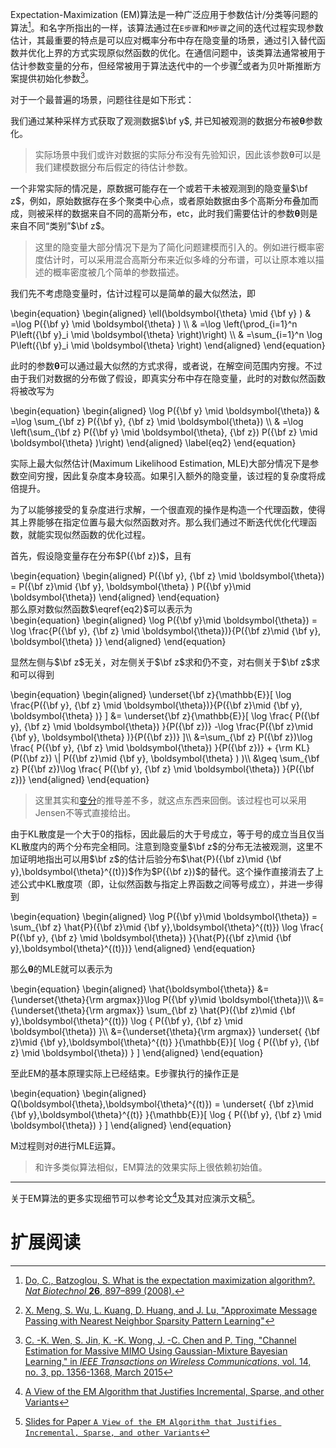 Expectation-Maximization (EM)算法是一种广泛应用于参数估计/分类等问题的算法[^1]。和名字所指出的一样，该算法通过在`E步骤`和`M步骤`之间的迭代过程实现参数估计，其最重要的特点是可以应对概率分布中存在隐变量的场景，通过引入替代函数并优化上界的方式实现原似然函数的优化。在通信问题中，该类算法通常被用于估计参数变量的分布，但经常被用于算法迭代中的一个步骤[^2]或者为贝叶斯推断方案提供初始化参数[^3]。

对于一个最普遍的场景，问题往往是如下形式：

我们通过某种采样方式获取了观测数据$\bf y$, 并已知被观测的数据分布被$\boldsymbol{\theta}$参数化。

> 实际场景中我们或许对数据的实际分布没有先验知识，因此该参数$\boldsymbol{\theta}$可以是我们建模数据分布后假定的待估计参数。

一个非常实际的情况是，原数据可能存在一个或若干未被观测到的隐变量$\bf z$，例如，原始数据存在多个聚类中心点，或者原始数据由多个高斯分布叠加而成，则被采样的数据来自不同的高斯分布，etc，此时我们需要估计的参数$\boldsymbol{\theta}$则是来自不同“类别”$\bf z$。

> 这里的隐变量大部分情况下是为了简化问题建模而引入的。例如进行概率密度估计时，可以采用混合高斯分布来近似多峰的分布谱，可以让原本难以描述的概率密度被几个简单的参数描述。

我们先不考虑隐变量时，估计过程可以是简单的最大似然法，即

<div>
    \begin{equation}
\begin{aligned}
\ell(\boldsymbol{\theta} \mid {\bf y} ) & =\log P({\bf y} \mid \boldsymbol{\theta} ) \\
& =\log \left(\prod_{i=1}^n P\left({\bf y}_i \mid \boldsymbol{\theta} \right)\right) \\
& =\sum_{i=1}^n \log P\left({\bf y}_i \mid \boldsymbol{\theta} \right)
\end{aligned}
\end{equation}
</div>

此时的参数$\boldsymbol{\theta}$可以通过最大似然的方式求得，或者说，在解空间范围内穷搜。不过由于我们对数据的分布做了假设，即真实分布中存在隐变量，此时的对数似然函数将被改写为

<div>
    \begin{equation}
\begin{aligned}
\log P({\bf y} \mid \boldsymbol{\theta}) & =\log \sum_{\bf z} P({\bf y}, {\bf z} \mid \boldsymbol{\theta}) \\
& =\log \left(\sum_{\bf z} P({\bf y} \mid \boldsymbol{\theta}, {\bf z}) P({\bf z} \mid \boldsymbol{\theta} )\right)
\end{aligned}
\label{eq2}
\end{equation}
</div>

实际上最大似然估计(Maximum Likelihood Estimation, MLE)大部分情况下是参数空间穷搜，因此复杂度本身较高。如果引入额外的隐变量，该过程的复杂度将成倍提升。

为了以能够接受的复杂度进行求解，一个很直观的操作是构造一个代理函数，使得其上界能够在指定位置与最大似然函数对齐。那么我们通过不断迭代优化代理函数，就能实现似然函数的优化过程。

首先，假设隐变量存在分布$P({\bf z})$，且有

<div>
    \begin{equation}
\begin{aligned}
P({\bf y}, {\bf z} \mid \boldsymbol{\theta}) = P({\bf z}\mid {\bf y}, \boldsymbol{\theta} ) P({\bf y}\mid \boldsymbol{\theta})
\end{aligned}
\end{equation}
</div>
那么原对数似然函数$\eqref{eq2}$可以表示为

<div>
    \begin{equation}
\begin{aligned}
\log P({\bf y}\mid \boldsymbol{\theta}) = \log \frac{P({\bf y}, {\bf z} \mid \boldsymbol{\theta})}{P({\bf z}\mid {\bf y}, \boldsymbol{\theta} )}  
\end{aligned}
\end{equation}
</div>

显然左侧与$\bf z$无关，对左侧关于$\bf z$求和仍不变，对右侧关于$\bf z$求和可以得到

<div>
    \begin{equation}
\begin{aligned}
    \underset{\bf z}{\mathbb{E}}[ \log \frac{P({\bf y}, {\bf z} \mid \boldsymbol{\theta})}{P({\bf z}\mid {\bf y}, \boldsymbol{\theta} )}   ] &= \underset{\bf z}{\mathbb{E}}[ \log \frac{ P({\bf y}, {\bf z} \mid \boldsymbol{\theta}) }{P({\bf z})} -\log \frac{P({\bf z}\mid {\bf y}, \boldsymbol{\theta} )}{P({\bf z})}  ]\\
    &=\sum_{\bf z} P({\bf z})\log \frac{ P({\bf y}, {\bf z} \mid \boldsymbol{\theta}) }{P({\bf z})} + {\rm KL}(P({\bf z}) \| P({\bf z}\mid {\bf y}, \boldsymbol{\theta} ) )\\
    &\geq \sum_{\bf z} P({\bf z})\log \frac{ P({\bf y}, {\bf z} \mid \boldsymbol{\theta}) }{P({\bf z})}
\end{aligned}
\end{equation}
</div>

> 这里其实和[变分](../../../../2023/08/13/VAE-TUT/)的推导差不多，就这点东西来回倒。该过程也可以采用Jensen不等式直接给出。

由于KL散度是一个大于$0$的指标，因此最后的大于号成立，等于号的成立当且仅当KL散度内的两个分布完全相同。注意到隐变量$\bf z$的分布无法被观测，这里不加证明地指出可以用$\bf z$的估计后验分布$\hat{P}({\bf z}\mid {\bf y},\boldsymbol{\theta}^{(t)})$作为$P({\bf z})$的替代。这个操作直接消去了上述公式中KL散度项（即，让似然函数与指定上界函数之间等号成立），并进一步得到

<div>
\begin{equation}
\begin{aligned}
\log P({\bf y}\mid \boldsymbol{\theta}) = \sum_{\bf z} \hat{P}({\bf z}\mid {\bf y},\boldsymbol{\theta}^{(t)}) \log \frac{ P({\bf y}, {\bf z} \mid \boldsymbol{\theta}) }{\hat{P}({\bf z}\mid {\bf y},\boldsymbol{\theta}^{(t)})}
\end{aligned}
\end{equation}
</div>

那么$\boldsymbol{\theta}$的MLE就可以表示为

<div>
\begin{equation}
\begin{aligned}
\hat{\boldsymbol{\theta}} &= {\underset{\theta}{\rm argmax}}\log P({\bf y}\mid \boldsymbol{\theta})\\ 
    &= {\underset{\theta}{\rm argmax}} \sum_{\bf z} \hat{P}({\bf z}\mid {\bf y},\boldsymbol{\theta}^{(t)}) \log { P({\bf y}, {\bf z} \mid \boldsymbol{\theta}) }\\
    &={\underset{\theta}{\rm argmax}} \underset{ {\bf z}\mid {\bf y},\boldsymbol{\theta}^{(t)} }{\mathbb{E}}[ \log { P({\bf y}, {\bf z} \mid \boldsymbol{\theta}) } ]
\end{aligned}
\end{equation}
</div>

至此EM的基本原理实际上已经结束。E步骤执行的操作正是

<div>
\begin{equation}
\begin{aligned}
Q(\boldsymbol{\theta},\boldsymbol{\theta}^{(t)}) = \underset{ {\bf z}\mid {\bf y},\boldsymbol{\theta}^{(t)} }{\mathbb{E}}[ \log { P({\bf y}, {\bf z} \mid \boldsymbol{\theta}) } ]
\end{aligned}
\end{equation}
</div>

M过程则对$\theta$进行MLE运算。

> 和许多类似算法相似，EM算法的效果实际上很依赖初始值。







---

关于EM算法的更多实现细节可以参考论文[^4]及其对应演示文稿[^5]。

# 扩展阅读

[^1]:[Do, C., Batzoglou, S. What is the expectation maximization algorithm?. *Nat Biotechnol* **26**, 897–899 (2008).](https://doi.org/10.1038/nbt1406)
[^2]:[X. Meng, S. Wu, L. Kuang, D. Huang, and J. Lu, "Approximate Message Passing with Nearest Neighbor Sparsity Pattern Learning"](https://arxiv.org/abs/1601.00543)
[^3]:[C. -K. Wen, S. Jin, K. -K. Wong, J. -C. Chen and P. Ting, "Channel Estimation for Massive MIMO Using Gaussian-Mixture Bayesian Learning," in *IEEE Transactions on Wireless Communications*, vol. 14, no. 3, pp. 1356-1368, March 2015]()
[^4]:[A View of the EM Algorithm that Justifies Incremental, Sparse, and other Variants](https://www.cs.toronto.edu/~hinton/absps/emk.pdf)
[^5]:[Slides for Paper `A View of the EM Algorithm that Justifies Incremental, Sparse, and other Variants`](https://cs.brown.edu/courses/csci2950-p/spring2010/lectures/2010-02-24_zuffi.pdf)